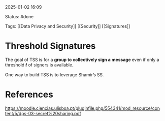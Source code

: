 2025-01-02 16:09

Status: #done 

Tags: [[Data Privacy and Security]] [[Security]] [[Signatures]] 

# Threshold Signatures

The goal of TSS is for a **group to collectively sign a message** even if only a threshold 𝒕 of signers is available.

One way to build TSS is to leverage Shamir’s SS.

# References

https://moodle.ciencias.ulisboa.pt/pluginfile.php/554341/mod_resource/content/5/dps-03-secret%20sharing.pdf